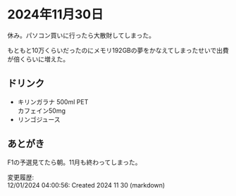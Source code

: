 # 2024年11月30日

休み。パソコン買いに行ったら大散財してしまった。

もともと10万くらいだったのにメモリ192GBの夢をかなえてしまったせいで出費が倍くらいに増えた。

## ドリンク

- キリンガラナ 500ml PET  
カフェイン50mg
- リンゴジュース

## あとがき

F1の予選見てたら朝。11月も終わってしまった。

変更履歴:  
12/01/2024 04:00:56: Created 2024 11 30 (markdown)  
